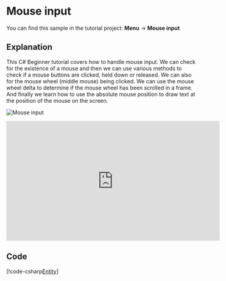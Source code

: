 # Mouse input
You can find this sample in the tutorial project: **Menu** &rarr; **Mouse input** 

## Explanation
This C# Beginner tutorial covers how to handle mouse input. We can check for the existence of a mouse and then we can use various methods to check if a mouse buttons are clicked, held down or released. We can also for the mouse wheel (middle mouse) being clicked. We can use the mouse wheel delta to determine if the mouse wheel has been scrolled in a frame. And finally we learn how to use the absolute mouse position to draw text at the position of the mouse on the screen.

![Mouse input](media/mouse-input.png)

<iframe width="560" height="315" src="https://www.youtube.com/embed/HuA80JIZ8hA" frameborder="0" allow="accelerometer; autoplay; encrypted-media; gyroscope; picture-in-picture" allowfullscreen></iframe>

## Code
[!code-csharp[Entity](..\..\..\..\stride\samples\Tutorials\CSharpBeginner\CSharpBeginner\CSharpBeginner.Game\Code\MouseInputDemo.cs)]
